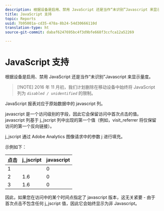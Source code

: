 ```yaml
---
description: 根据设备是启用、禁用 JavaScript 还是当作“未识别”Javascript 来显示量度。
title: JavaScript 支持
topic: Reports
uuid: 7b95001a-cd35-478a-8b24-54d30666110d
translation-type: ht
source-git-commit: dabaf6247695bc4f3d9bfe668f3ccfca12a52269

---
```



# JavaScript 支持

根据设备是启用、禁用 JavaScript 还是当作“未识别”Javascript 来显示量度。

>[!NOTE] 2016 年 11 月初，我们计划删除在移动设备中始终将 JavaScript 列为 *`disabled / unidentified`* 的限制。

JavaScript 报表对应于原始数据中的 javascript 列。

javascript 是一个访问级别的字段，因此它会保留访问中首次点击的值。javascript 列基于 j_jscript 列中出现的第一个值（例如，visit_referrer 将仅保留访问的第一个反向链接）。

j_jscript 通过 Adobe Analytics 图像请求中的参数 j 进行填充。

示例如下：

| 点击 | j_jscript | javascript |
|---|---|---|
| 1 |  | 0 |
| 2 | 1.6 | 0 |
| 3 | 1.6 | 0 |

因此，如果您在访问中的某个时间点指定了 javascript 版本，这无关紧要 - 由于首次点击不包含任何 j_jscript 值，因此它会始终显示为非 Javascript。
